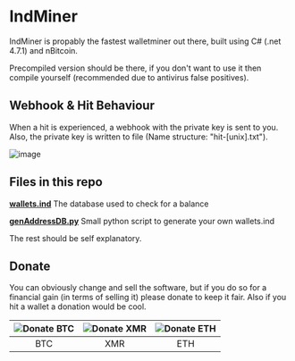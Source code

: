 # IndMiner

IndMiner is propably the fastest walletminer out there, built using C# (.net 4.7.1) and nBitcoin.

Precompiled version should be there, if you don't want to use it then compile yourself (recommended due to antivirus false positives).

## Webhook & Hit Behaviour

When a hit is experienced, a webhook with the private key is sent to you. Also, the private key is written to file (Name structure: "hit-[unix].txt").

![image](https://user-images.githubusercontent.com/64090338/166115824-ae177ed0-1ed7-435f-a008-0b0a8b5271c9.png)


## Files in this repo
**[wallets.ind](https://github.com/OlMi1/indminer/blob/main/wallets.ind)** The database used to check for a balance

**[genAddressDB.py](https://github.com/OlMi1/indminer/blob/main/genAddressDB.py)** Small python script to generate your own wallets.ind

The rest should be self explanatory.

## Donate

You can obviously change and sell the software, but if you do so for a financial gain (in terms of selling it) please donate to keep it fair. Also if you hit a wallet a donation would be cool.

| ![Donate BTC](https://api.qrserver.com/v1/create-qr-code/?size=150x150&data=162z6QWSR3Mwp5h9ezExZSUyRiPXckcxUL) | ![Donate XMR](https://api.qrserver.com/v1/create-qr-code/?size=150x150&data=89M6YHy914v7CZwyJRwgL6YdoSK45XzuF5kL3iyjiMWqFU6e8KaX57RVf8M9cAxJ69SuT7gme16UnF62rdxovNzJQa2M3NU) | ![Donate ETH](https://api.qrserver.com/v1/create-qr-code/?size=150x150&data=0x8e6ac85fe87b9f31ed2fdeccee210af1d4d409ae) |
|:--:|:--:|:--:|
| BTC | XMR | ETH |
